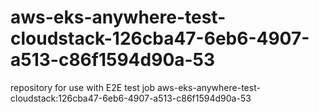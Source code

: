 # aws-eks-anywhere-test-cloudstack-126cba47-6eb6-4907-a513-c86f1594d90a-53
repository for use with E2E test job aws-eks-anywhere-test-cloudstack:126cba47-6eb6-4907-a513-c86f1594d90a-53
